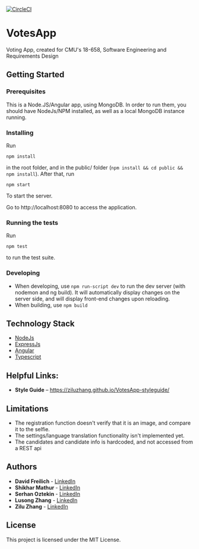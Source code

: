 [![CircleCI](https://circleci.com/gh/dfreilich1/VotesApp/tree/master.svg?style=svg)](https://circleci.com/gh/dfreilich1/VotesApp/tree/master)

# VotesApp
Voting App, created for CMU's 18-658, Software Engineering and Requirements Design

## Getting Started

### Prerequisites

This is a Node.JS/Angular app, using MongoDB. In order to run them, you should have NodeJs/NPM installed, as well as a local MongoDB instance running.

### Installing

Run

```
npm install
```

in the root folder, and in the public/ folder (`npm install && cd public && npm install`). After that, run
```
npm start
```

To start the server.

Go to http://localhost:8080 to access the application.

### Running the tests

Run
```
npm test
```
to run the test suite.

### Developing
- When developing, use `npm run-script dev` to run the dev server (with nodemon and ng build). It will automatically display changes on the server side, and will display front-end changes upon reloading. 
- When building, use `npm build`

## Technology Stack

* [NodeJs](https://nodejs.org/en/)
* [ExpressJs](https://expressjs.com/)
* [Angular](https://angular.io)
* [Typescript](https://www.typescriptlang.org/)

## Helpful Links:
* **Style Guide** – https://ziluzhang.github.io/VotesApp-styleguide/


## Limitations
* The registration function doesn't verify that it is an image, and compare it to the selfie. 
* The settings/language translation functionality isn't implemented yet. 
* The candidates and candidate info is hardcoded, and not accessed from a REST api


## Authors
* **David Freilich** - [LinkedIn](https://www.linkedin.com/in/davidfreilich/)
* **Shikhar Mathur** - [LinkedIn](https://www.linkedin.com/in/shikharmathur/)
* **Serhan Oztekin** - [LinkedIn](https://www.linkedin.com/in/serhan-oztekin-ba5779a0/)
* **Lusong Zhang** - [LinkedIn](https://www.linkedin.com/in/lusong-zhang/)
* **Zilu Zhang** - [LinkedIn](https://www.linkedin.com/in/zilu-zhang/)

## License

This project is licensed under the MIT License.

